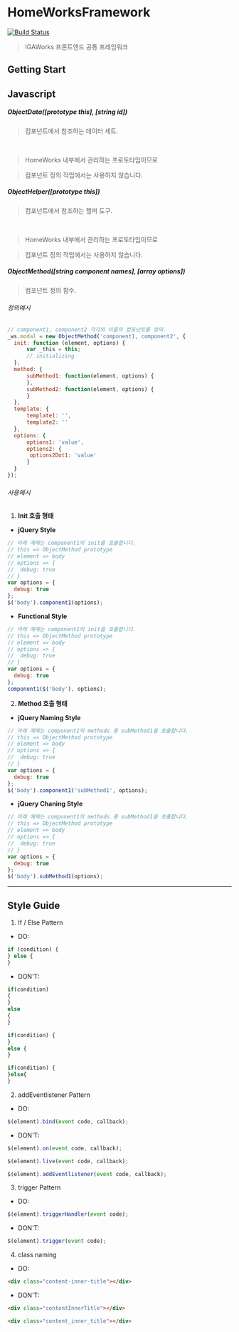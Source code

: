 # HomeWorksFramework

[![Build Status](https://travis-ci.com/IGAWorksDev/HomeWorksFramework.svg?token=rwDRrKxKFoGg8k5wwUnr&branch=master)](https://travis-ci.com/IGAWorksDev/HomeWorksFramework)

> IGAWorks 프론트엔드 공통 프레임워크

## Getting Start

## Javascript
##### ObjectData([prototype this], [string id])
 > 컴포넌트에서 참조하는 데이터 세트.
 
 <br />
 
 > HomeWorks 내부에서 관리하는 프로토타입이므로
 
 > 컴포넌트 정의 작업에서는 사용하지 않습니다.

##### ObjectHelper([prototype this])
 > 컴포넌트에서 참조하는 헬퍼 도구.
 
 <br />
 
 > HomeWorks 내부에서 관리하는 프로토타입이므로
 
 > 컴포넌트 정의 작업에서는 사용하지 않습니다.

##### ObjectMethod([string component names], [array options])
 > 컴포넌트 정의 함수.
 
###### 정의예시

```javascript
// component1, component2 각각의 이름의 컴포넌트를 정의.
_ws.modal = new ObjectMethod('component1, component2', {
  init: function (element, options) {
      var _this = this;
      // initializing
  },
  method: {
      subMethod1: function(element, options) {
      },
      subMethod2: function(element, options) {
      }
  },
  template: {
      template1: '',
      template2: ''
  },
  options: {
      options1: 'value',
      options2: {
       options2Dot1: 'value'
      }
  }
});
```

###### 사용예시
1. **Init 호출 형태**

 - **jQuery Style**

  ```javascript
  // 아래 예제는 component1의 init을 호출합니다.
  // this => ObjectMethod prototype
  // element => body
  // options => {
  //  debug: true
  // }
  var options = {
    debug: true
  };
  $('body').component1(options);
```

 - **Functional Style**

  ```javascript
  // 아래 예제는 component1의 init을 호출합니다.
  // this => ObjectMethod prototype
  // element => body
  // options => {
  //  debug: true
  // }
  var options = {
    debug: true
  };
  component1($('body'), options);
```

2. **Method 호출 형태**

 - **jQuery Naming Style**

  ```javascript
  // 아래 예제는 component1의 methods 중 subMethod1을 호출합니다.
  // this => ObjectMethod prototype
  // element => body
  // options => {
  //  debug: true
  // }
  var options = {
    debug: true
  };
  $('body').component1('subMethod1', options);
```

 - **jQuery Chaning Style**

  ```javascript
  // 아래 예제는 component1의 methods 중 subMethod1을 호출합니다.
  // this => ObjectMethod prototype
  // element => body
  // options => {
  //  debug: true
  // }
  var options = {
    debug: true
  };
  $('body').subMethod1(options);
```

----

## Style Guide

1. If / Else Pattern

 - DO:
 
 ```javascript
 if (condition) {
 } else {
 }
```

 - DON'T:

 ```javascript
 if(condition)
 {
 }
 else
 {
 }
```

 ```javascript
 if(condition) {
 }
 else {
 }
```

 ```javascript
 if(condition) {
 }else{
 }
```

2. addEventlistener Pattern

 - DO:
 
 ```javascript
 $(element).bind(event code, callback);
```

 - DON'T:
 
 ```javascript
 $(element).on(event code, callback);
```

 ```javascript
 $(element).live(event code, callback);
```

 ```javascript
 $(element).addEventlistener(event code, callback);
```

3. trigger Pattern

 - DO:

 ```javascript
 $(element).triggerHandler(event code);
```

 - DON'T:

 ```javascript
 $(element).trigger(event code);
```

4. class naming

 - DO:

 ```html
 <div class="content-inner-title"></div>
```
 
 - DON'T:
 
 ```html
 <div class="contentInnerTitle"></div>
```

 ```html
 <div class="content_inner_title"></div>
```
